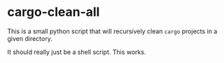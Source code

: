 # cargo-clean-all

This is a small python script that will recursively clean `cargo` projects in
a given directory.

It should really just be a shell script. This works.
